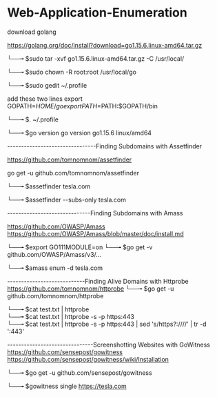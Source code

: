 # Web-Application-Enumeration

download golang

https://golang.org/doc/install?download=go1.15.6.linux-amd64.tar.gz

└──╼ $sudo tar -xvf go1.15.6.linux-amd64.tar.gz  -C /usr/local/

└──╼ $sudo chown -R root:root /usr/local/go

└──╼ $sudo gedit ~/.profile                                                                                                                                  

add these two lines 
export GOPATH=$HOME/go
export PATH=$PATH:$GOPATH/bin

└──╼ $. ~/.profile                                                                                                                                           

└──╼ $go version
go version go1.15.6 linux/amd64

--------------------------------Finding Subdomains with Assetfinder

https://github.com/tomnomnom/assetfinder

go get -u github.com/tomnomnom/assetfinder

└──╼ $assetfinder tesla.com                                                                                                                                  

└──╼ $assetfinder --subs-only tesla.com                                                                                                                      


------------------------------Finding Subdomains with Amass

https://github.com/OWASP/Amass
https://github.com/OWASP/Amass/blob/master/doc/install.md

└──╼ $export GO111MODULE=on
└──╼ $go get -v github.com/OWASP/Amass/v3/...

└──╼ $amass enum -d tesla.com                                                                                                                                


----------------------------Finding Alive Domains with Httprobe
https://github.com/tomnomnom/httprobe
└──╼ $go get -u github.com/tomnomnom/httprobe

└──╼ $cat test.txt | httprobe                                                                                                                                
└──╼ $cat test.txt | httprobe -s -p https:443                                                                                                                
└──╼ $cat test.txt | httprobe -s -p https:443 | sed 's/https\?:\/\///' | tr -d ':443'



-------------------------------Screenshotting Websites with GoWitness
https://github.com/sensepost/gowitness
https://github.com/sensepost/gowitness/wiki/Installation

└──╼ $go get -u github.com/sensepost/gowitness

└──╼ $gowitness single https://tesla.com                                                                                                               


